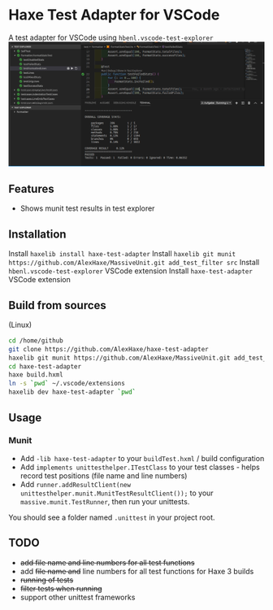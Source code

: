# Haxe Test Adapter for VSCode

A test adapter for VSCode using `hbenl.vscode-test-explorer`
![VSCode Test Adapter for Haxe](resources/haxe-test-adapter.gif)

## Features

* Shows munit test results in test explorer

## Installation

Install `haxelib install haxe-test-adapter`
Install `haxelib git munit https://github.com/AlexHaxe/MassiveUnit.git add_test_filter src` 
Install `hbenl.vscode-test-explorer` VSCode extension
Install `haxe-test-adapter` VSCode extension


## Build from sources

(Linux)

```bash
cd /home/github
git clone https://github.com/AlexHaxe/haxe-test-adapter
haxelib git munit https://github.com/AlexHaxe/MassiveUnit.git add_test_filter src
cd haxe-test-adapter
haxe build.hxml
ln -s `pwd` ~/.vscode/extensions
haxelib dev haxe-test-adapter `pwd`
```

## Usage

### Munit

* Add `-lib haxe-test-adapter` to your `buildTest.hxml` / build configuration
* Add `implements unittesthelper.ITestClass` to your test classes - helps record test positions (file name and line numbers)
* Add `runner.addResultClient(new unittesthelper.munit.MunitTestResultClient());` to your `massive.munit.TestRunner`, then run your unittests.

You should see a folder named `.unittest` in your project root. 

## TODO

* ~~add file name and line numbers for all test functions~~
* add ~~file name and~~ line numbers for all test functions for Haxe 3 builds
* ~~running of tests~~
* ~~filter tests when running~~
* support other unittest frameworks